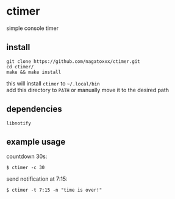 # ctimer
simple console timer

## install
```
git clone https://github.com/nagatoxxx/ctimer.git
cd ctimer/
make && make install
```
this will install `ctimer` to `~/.local/bin` \
add this directory to `PATH` or manually move it to the desired path 

## dependencies
```
libnotify
```
## example usage
countdown 30s:
``` 
$ ctimer -c 30
```
send notification at 7:15:
```
$ ctimer -t 7:15 -n "time is over!"
```
